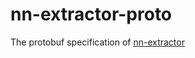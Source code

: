 # nn-extractor-proto

The protobuf specification of [nn-extractor](https://github.com/chhsiao1981/nn-extractor)
